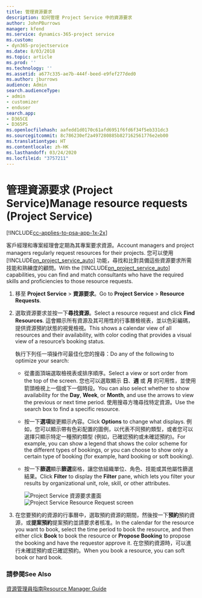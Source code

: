 ```yaml
---
title: 管理資源要求
description: 如何管理 Project Service 中的資源要求
author: JohnPBurrows
manager: kfend
ms.service: dynamics-365-project service
ms.custom:
- dyn365-projectservice
ms.date: 8/03/2018
ms.topic: article
ms.prod: ''
ms.technology: ''
ms.assetid: a677c335-ae7b-444f-beed-e9fef277ded0
ms.author: jburrows
audience: Admin
search.audienceType:
- admin
- customizer
- enduser
search.app:
- D365CE
- D365PS
ms.openlocfilehash: aafedd1d0170c61afd6951f6fd6f34f5eb331dc3
ms.sourcegitcommit: 8c786230ef2a497280885b827162561776e2eb00
ms.translationtype: HT
ms.contentlocale: zh-HK
ms.lasthandoff: 03/24/2020
ms.locfileid: "3757211"
---
```

# <a name="manage-resource-requests-project-service"></a><span data-ttu-id="e9c4b-103">管理資源要求 (Project Service)</span><span class="sxs-lookup"><span data-stu-id="e9c4b-103">Manage resource requests (Project Service)</span></span>

[!INCLUDE[cc-applies-to-psa-app-1x-2x](../includes/cc-applies-to-psa-app-1x-2x.md)]

<span data-ttu-id="e9c4b-104">客戶經理和專案經理會定期為其專案要求資源。</span><span class="sxs-lookup"><span data-stu-id="e9c4b-104">Account managers and project managers regularly request resources for their projects.</span></span> <span data-ttu-id="e9c4b-105">您可以使用 [!INCLUDE[pn_project_service_auto](../includes/pn-project-service-auto.md)] 功能，尋找和比對具備這些資源要求所需技能和熟練度的顧問。</span><span class="sxs-lookup"><span data-stu-id="e9c4b-105">With the [!INCLUDE[pn_project_service_auto](../includes/pn-project-service-auto.md)] capabilities, you can find and match consultants who have the required skills and proficiencies to those resource requests.</span></span>  
  
1. <span data-ttu-id="e9c4b-106">移至 **Project Service** > **資源要求**。</span><span class="sxs-lookup"><span data-stu-id="e9c4b-106">Go to **Project Service** > **Resource Requests**.</span></span>  
  
2. <span data-ttu-id="e9c4b-107">選取資源要求並按一下**尋找資源**。</span><span class="sxs-lookup"><span data-stu-id="e9c4b-107">Select a resource request and click **Find Resources**.</span></span> <span data-ttu-id="e9c4b-108">這會顯示所有資源及其可用性的行事曆檢視表，並以色彩編碼，提供資源預約狀態的視覺檢視。</span><span class="sxs-lookup"><span data-stu-id="e9c4b-108">This shows a calendar view of all resources and their availability, with color coding that provides a visual view of a resource’s booking status.</span></span>  
  
    <span data-ttu-id="e9c4b-109">執行下列任一項操作可最佳化您的搜尋：</span><span class="sxs-lookup"><span data-stu-id="e9c4b-109">Do any of the following to optimize your search:</span></span>  
  
   -   <span data-ttu-id="e9c4b-110">從畫面頂端選取檢視表或排序順序。</span><span class="sxs-lookup"><span data-stu-id="e9c4b-110">Select a view or sort order from the top of the screen.</span></span> <span data-ttu-id="e9c4b-111">您也可以選取顯示 **日**、**週** 或 **月** 的可用性，並使用箭頭檢視上一個或下一個時段。</span><span class="sxs-lookup"><span data-stu-id="e9c4b-111">You can also select whether to show availability for the **Day**, **Week**, or **Month**, and use the arrows to view the previous or next time period.</span></span> <span data-ttu-id="e9c4b-112">使用搜尋方塊尋找特定資源。</span><span class="sxs-lookup"><span data-stu-id="e9c4b-112">Use the search box to find a specific resource.</span></span>  
  
   -   <span data-ttu-id="e9c4b-113">按一下**選項**變更顯示內容。</span><span class="sxs-lookup"><span data-stu-id="e9c4b-113">Click **Options** to change what displays.</span></span> <span data-ttu-id="e9c4b-114">例如，您可以顯示帶有色彩配置的圖例，以代表不同預約類型，或者您可以選擇只顯示特定一種預約類型 (例如，已確認預約或未確認預約)。</span><span class="sxs-lookup"><span data-stu-id="e9c4b-114">For example, you can show a legend that shows the color scheme for the different types of bookings, or you can choose to show only a certain type of booking (for example, hard booking or soft booking).</span></span>  
  
   -   <span data-ttu-id="e9c4b-115">按一下**篩選**顯示**篩選**窗格，讓您依組織單位、角色、技能或其他屬性篩選結果。</span><span class="sxs-lookup"><span data-stu-id="e9c4b-115">Click **Filter** to display the **Filter** pane, which lets you filter your results by organizational unit, role, skill, or other attributes.</span></span>  
  
       <span data-ttu-id="e9c4b-116">![Project Service 資源要求畫面](../project-service/media/project-service-resource-request-screen.png "Project Service 資源要求畫面")</span><span class="sxs-lookup"><span data-stu-id="e9c4b-116">![Project Service Resource Request screen](../project-service/media/project-service-resource-request-screen.png "Project Service Resource Request screen")</span></span>  
  
3. <span data-ttu-id="e9c4b-117">在您要預約的資源的行事曆中，選取預約資源的期間，然後按一下**預約**預約資源，或**提案預約**提案預約並請要求者核准。</span><span class="sxs-lookup"><span data-stu-id="e9c4b-117">In the calendar for the resource you want to book, select the time period to book the resource, and then either click **Book** to book the resource or **Propose Booking** to propose the booking and have the requestor approve it.</span></span> <span data-ttu-id="e9c4b-118">在您預約資源時，可以進行未確認預約或已確認預約。</span><span class="sxs-lookup"><span data-stu-id="e9c4b-118">When you book a resource, you can soft book or hard book.</span></span>  
  
### <a name="see-also"></a><span data-ttu-id="e9c4b-119">請參閱</span><span class="sxs-lookup"><span data-stu-id="e9c4b-119">See Also</span></span>  
 [<span data-ttu-id="e9c4b-120">資源管理員指南</span><span class="sxs-lookup"><span data-stu-id="e9c4b-120">Resource Manager Guide</span></span>](../project-service/resource-manager-guide.md)
